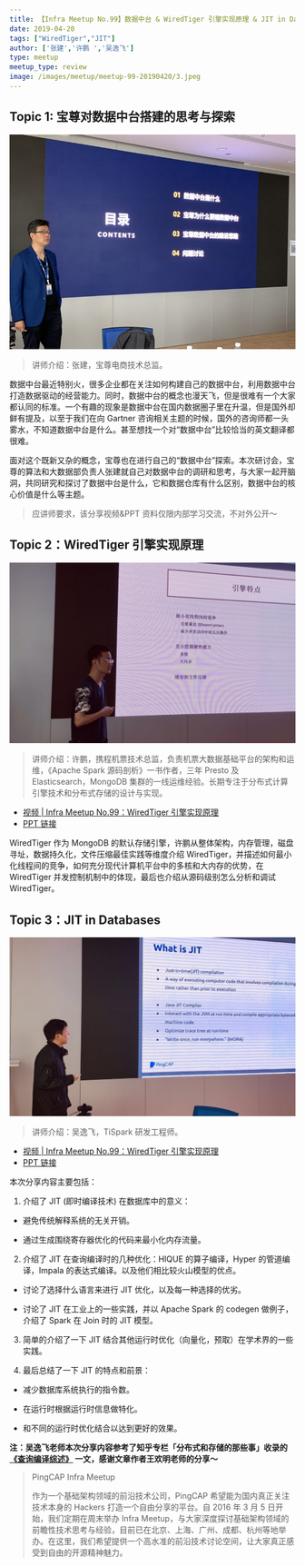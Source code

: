 ```yaml
---
title: 【Infra Meetup No.99】数据中台 & WiredTiger 引擎实现原理 & JIT in Databases
date: 2019-04-20
tags: ["WiredTiger","JIT"]
author: ['张建','许鹏 ','吴逸飞']
type: meetup
meetup_type: review
image: /images/meetup/meetup-99-20190420/3.jpeg
---
```


## Topic 1: 宝尊对数据中台搭建的思考与探索

![](media/meetup-99-20190420/3.jpeg)

>讲师介绍：张建，宝尊电商技术总监。

数据中台最近特别火，很多企业都在关注如何构建自己的数据中台，利用数据中台打造数据驱动的经营能力。同时，数据中台的概念也漫天飞，但是很难有一个大家都认同的标准。一个有趣的现象是数据中台在国内数据圈子里在升温，但是国外却鲜有提及，以至于我们在向 Gartner 咨询相关主题的时候，国外的咨询师都一头雾水，不知道数据中台是什么。甚至想找一个对“数据中台”比较恰当的英文翻译都很难。

面对这个既新又杂的概念，宝尊也在进行自己的“数据中台”探索。本次研讨会，宝尊的算法和大数据部负责人张建就自己对数据中台的调研和思考，与大家一起开脑洞，共同研究和探讨了数据中台是什么，它和数据仓库有什么区别，数据中台的核心价值是什么等主题。

>应讲师要求，该分享视频&PPT 资料仅限内部学习交流，不对外公开～


## Topic 2：WiredTiger 引擎实现原理

![](media/meetup-99-20190420/1.jpeg)

> 讲师介绍：许鹏，携程机票技术总监，负责机票大数据基础平台的架构和运维，《Apache Spark 源码剖析》一书作者，三年 Presto 及 Elasticsearch，MongoDB 集群的一线运维经验。长期专注于分布式计算引擎技术和分布式存储的设计与实现。

+ [视频 | Infra Meetup No.99：WiredTiger 引擎实现原理](https://www.bilibili.com/video/av50340141/?p=1)
+ [PPT 链接](https://eyun.baidu.com/s/3ghaJfxT)

WiredTiger 作为 MongoDB 的默认存储引擎，许鹏从整体架构，内存管理，磁盘寻址，数据持久化，文件压缩最佳实践等维度介绍 WiredTiger，并描述如何最小化线程间的竞争，如何充分现代计算机平台中的多核和大内存的优势，在 WiredTiger 并发控制机制中的体现，最后也介绍从源码级别怎么分析和调试 WiredTiger。

## Topic 3：JIT in Databases

![](media/meetup-99-20190420/2.jpeg)

> 讲师介绍：吴逸飞，TiSpark 研发工程师。

+ [视频 | Infra Meetup No.99：WiredTiger 引擎实现原理](https://www.bilibili.com/video/av50340141/?p=2)
+ [PPT 链接](https://eyun.baidu.com/s/3ghaJfxT)

本次分享内容主要包括：

1. 介绍了 JIT (即时编译技术) 在数据库中的意义：

  - 避免传统解释系统的无关开销。

  - 通过生成围绕寄存器优化的代码来最小化内存流量。

2. 介绍了 JIT 在查询编译时的几种优化：HIQUE 的算子编译，Hyper 的管道编译，Impala 的表达式编译。以及他们相比较火山模型的优点。

  - 讨论了选择什么语言来进行 JIT 优化，以及每一种选择的优劣。

  - 讨论了 JIT 在工业上的一些实践，并以 Apache Spark 的 codegen 做例子，介绍了 Spark 在 Join 时的 JIT 模型。

3. 简单的介绍了一下 JIT 结合其他运行时优化（向量化，预取）在学术界的一些实践。 

4. 最后总结了一下 JIT 的特点和前景：

  - 减少数据库系统执行的指令数。

  - 在运行时根据运行时信息做特化。

  - 和不同的运行时优化结合以达到更好的效果。

**注：吴逸飞老师本次分享内容参考了知乎专栏「分布式和存储的那些事」收录的 [《查询编译综述》](https://zhuanlan.zhihu.com/p/60965109) 一文，感谢文章作者王欢明老师的分享～**

>PingCAP Infra Meetup
>
>作为一个基础架构领域的前沿技术公司，PingCAP 希望能为国内真正关注技术本身的 Hackers 打造一个自由分享的平台。自 2016 年 3 月 5 日开始，我们定期在周末举办 Infra Meetup，与大家深度探讨基础架构领域的前瞻性技术思考与经验，目前已在北京、上海、广州、成都、杭州等地举办。在这里，我们希望提供一个高水准的前沿技术讨论空间，让大家真正感受到自由的开源精神魅力。
